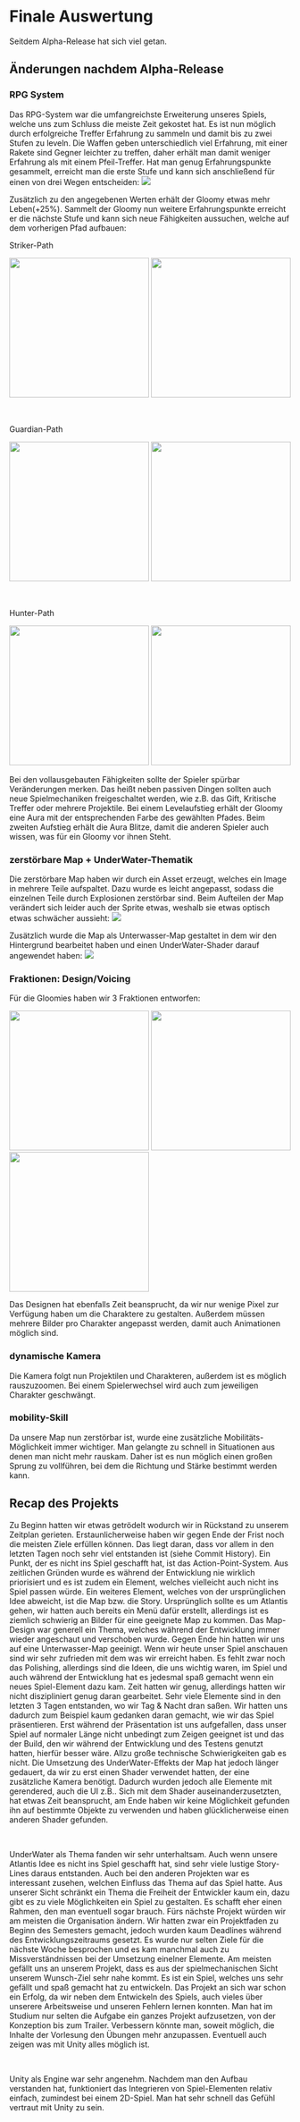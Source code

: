 # Finale Auswertung

Seitdem Alpha-Release hat sich viel getan.
## Änderungen nachdem Alpha-Release

### RPG System
Das RPG-System war die umfangreichste Erweiterung unseres Spiels, welche uns zum Schluss die meiste Zeit gekostet hat. Es ist nun möglich durch erfolgreiche Treffer Erfahrung zu sammeln und damit bis zu zwei Stufen zu leveln. Die Waffen geben unterschiedlich viel Erfahrung, mit einer Rakete sind Gegner leichter zu treffen, daher erhält man damit weniger Erfahrung als mit einem Pfeil-Treffer. Hat man genug Erfahrungspunkte gesammelt, erreicht man die erste Stufe und kann sich anschließend für einen von drei Wegen entscheiden:
![](./images/Level1.PNG)

Zusätzlich zu den angegebenen Werten erhält der Gloomy etwas mehr Leben(+25%).
Sammelt der Gloomy nun weitere Erfahrungspunkte erreicht er die nächste Stufe und kann sich neue Fähigkeiten aussuchen, welche auf dem vorherigen Pfad aufbauen:


<p>Striker-Path</p>
<p float="left">
  <img src="./images/RedCard-SpreadShot.png" width="250" />
  <img src="./images/RedCard-DoubleShot.png" width="250" /> 
</p>

&nbsp;

<p>Guardian-Path</p>
<p>
  <img src="./images/BlueCardDischarge.png" width="250" />
  <img src="./images/BlueCardDefenseBoost.png" width="250" /> 
</p>

&nbsp;

<p>Hunter-Path</p>
<p float="left">
  <img src="./images/YellowCard-Poison.png" width="250" />
  <img src="./images/YellowCard-CriticalAim.png" width="250" /> 
</p>


Bei den vollausgebauten Fähigkeiten sollte der Spieler spürbar Veränderungen merken. Das heißt neben passiven Dingen sollten auch neue Spielmechaniken freigeschaltet werden, wie z.B. das Gift, Kritische Treffer oder mehrere Projektile.
Bei einem Levelaufstieg erhält der Gloomy eine Aura mit der entsprechenden Farbe des gewählten Pfades. Beim zweiten Aufstieg erhält die Aura Blitze, damit die anderen Spieler auch wissen, was für ein Gloomy vor ihnen Steht.

### zerstörbare Map + UnderWater-Thematik
Die zerstörbare Map haben wir durch ein Asset erzeugt, welches ein Image in mehrere Teile aufspaltet. Dazu wurde es leicht angepasst, sodass die einzelnen Teile durch Explosionen zerstörbar sind. Beim Aufteilen der Map verändert sich leider auch der Sprite etwas, weshalb sie etwas optisch etwas schwächer aussieht:
![](./images/MapDestructable.PNG)

Zusätzlich wurde die Map als Unterwasser-Map gestaltet in dem wir den Hintergrund bearbeitet haben und einen UnderWater-Shader darauf angewendet haben:
![](./images/UnderWaterMap.PNG)

### Fraktionen: Design/Voicing
Für die Gloomies haben wir 3 Fraktionen entworfen: 

<p float="left">
  <img src="./images/Nerd.PNG" width="250" />
  <img src="./images/Bandit.PNG" width="250" /> 
  <img src="./images/Viking.PNG" width="250" /> 
</p>

Das Designen hat ebenfalls Zeit beansprucht, da wir nur wenige Pixel zur Verfügung haben um die Charaktere zu gestalten. Außerdem müssen mehrere Bilder pro Charakter angepasst werden, damit auch Animationen möglich sind.

### dynamische Kamera
Die Kamera folgt nun Projektilen und Charakteren, außerdem ist es möglich rauszuzoomen. Bei einem Spielerwechsel wird auch zum jeweiligen Charakter geschwängt.

### mobility-Skill
Da unsere Map nun zerstörbar ist, wurde eine zusätzliche Mobilitäts-Möglichkeit immer wichtiger. Man gelangte zu schnell in Situationen aus denen man nicht mehr rauskam. Daher ist es nun möglich einen großen Sprung zu vollführen, bei dem die Richtung und Stärke bestimmt werden kann.

## Recap des Projekts
Zu Beginn hatten wir etwas getrödelt wodurch wir in Rückstand zu unserem Zeitplan gerieten.
Erstaunlicherweise haben wir gegen Ende der Frist noch die meisten Ziele erfüllen können. Das liegt daran, dass vor allem in den letzten Tagen noch sehr viel entstanden ist (siehe Commit History). Ein Punkt, der es nicht ins Spiel geschafft hat, ist das Action-Point-System. Aus zeitlichen Gründen wurde es während der Entwicklung nie wirklich priorisiert und es ist zudem ein Element, welches vielleicht auch nicht ins Spiel passen würde. 
Ein weiteres Element, welches von der ursprünglichen Idee abweicht, ist die Map bzw. die Story. Ursprünglich sollte es um Atlantis gehen, wir hatten auch bereits ein Menü dafür erstellt, allerdings ist es ziemlich schwierig an Bilder für eine geeignete Map zu kommen. Das Map-Design war generell ein Thema, welches während der Entwicklung immer wieder angeschaut und verschoben wurde. Gegen Ende hin hatten wir uns auf eine Unterwasser-Map geeinigt. Wenn wir heute unser Spiel anschauen sind wir sehr zufrieden mit dem was wir erreicht haben. Es fehlt zwar noch das Polishing, allerdings sind die Ideen, die uns wichtig waren, im Spiel und auch während der Entwicklung hat es jedesmal spaß gemacht wenn ein neues Spiel-Element dazu kam.
Zeit hatten wir genug, allerdings hatten wir nicht diszipliniert genug daran gearbeitet. Sehr viele Elemente sind in den letzten 3 Tagen entstanden, wo wir Tag & Nacht dran saßen. Wir hatten uns dadurch zum Beispiel kaum gedanken daran gemacht, wie wir das Spiel präsentieren. Erst während der Präsentation ist uns aufgefallen, dass unser Spiel auf normaler Länge nicht unbedingt zum Zeigen geeignet ist und das der Build, den wir während der Entwicklung und des Testens genutzt hatten, hierfür besser wäre.
Allzu große technische Schwierigkeiten gab es nicht. Die Umsetzung des UnderWater-Effekts der Map hat jedoch länger gedauert, da wir zu erst einen Shader verwendet hatten, der eine zusätzliche Kamera benötigt. Dadurch wurden jedoch alle Elemente mit gerendered, auch die UI z.B.. Sich mit dem Shader auseinanderzusetzten, hat etwas Zeit beansprucht, am Ende haben wir keine Möglichkeit gefunden ihn auf bestimmte Objekte zu verwenden und haben glücklicherweise einen anderen Shader gefunden. 

&nbsp;

UnderWater als Thema fanden wir sehr unterhaltsam. Auch wenn unsere Atlantis Idee es nicht ins Spiel geschafft hat, sind sehr viele lustige Story-Lines daraus entstanden. Auch bei den anderen Projekten war es interessant zusehen, welchen Einfluss das Thema auf das Spiel hatte. Aus unserer Sicht schränkt ein Thema die Freiheit der Entwickler kaum ein, dazu gibt es zu viele Möglichkeiten ein Spiel zu gestalten. Es schafft eher einen Rahmen, den man eventuell sogar brauch. 
Fürs nächste Projekt würden wir am meisten die Organisation ändern. Wir hatten zwar ein Projektfaden zu Beginn des Semesters gemacht, jedoch wurden kaum Deadlines während des Entwicklungszeitraums gesetzt. Es wurde nur selten Ziele für die nächste Woche besprochen und es kam manchmal auch zu Missverständnissen bei der Umsetzung einelner Elemente. 
Am meisten gefällt uns an unserem Projekt, dass es aus der spielmechanischen Sicht unserem Wunsch-Ziel sehr nahe kommt. Es ist ein Spiel, welches uns sehr gefällt und spaß gemacht hat zu entwickeln. Das Projekt an sich war schon ein Erfolg, da wir neben dem Entwickeln des Spiels, auch vieles über unserere Arbeitsweise und unseren Fehlern lernen konnten. Man hat im Studium nur selten die Aufgabe ein ganzes Projekt aufzusetzen, von der Konzeption bis zum Trailer.
Verbessern könnte man, soweit möglich, die Inhalte der Vorlesung den Übungen mehr anzupassen. 
Eventuell auch zeigen was mit Unity alles möglich ist. 

&nbsp;

Unity als Engine war sehr angenehm. Nachdem man den Aufbau verstanden hat, funktioniert das Integrieren von Spiel-Elementen relativ einfach, zumindest bei einem 2D-Spiel. Man hat sehr schnell das Gefühl vertraut mit Unity zu sein. 
